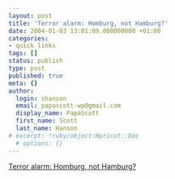 ```yaml
---
layout: post
title: 'Terror alarm: Homburg, not Hamburg?'
date: 2004-01-03 13:01:09.000000000 +01:00
categories:
- quick links
tags: []
status: publish
type: post
published: true
meta: {}
author:
  login: shanson
  email: papascott-wp@gmail.com
  display_name: PapaScott
  first_name: Scott
  last_name: Hanson
# excerpt: !ruby/object:Hpricot::Doc
  # options: {}
---
```

<p><a title="And the international airport in Frankfurt/Oder?" href="http://lumma.de/mt/archives/000786.html#000786">Terror alarm: Homburg, not Hamburg?</a></p>
